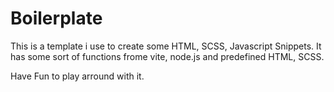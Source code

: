 # Boilerplate

This is a template i use to create some HTML, SCSS, Javascript Snippets.
It has some sort of functions frome vite, node.js and predefined HTML, SCSS.

Have Fun to play arround with it.
